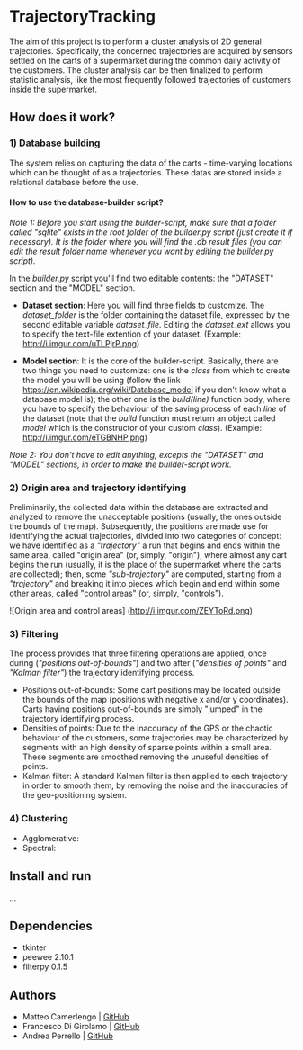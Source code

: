 # TrajectoryTracking
The aim of this project is to perform a cluster analysis of 2D general trajectories. Specifically, the concerned trajectories are acquired by sensors settled on the carts of a supermarket during the common daily activity of the customers. The cluster analysis can be then finalized to perform statistic analysis, like the most frequently followed trajectories of customers inside the supermarket.

## How does it work?
### 1) Database building
The system relies on capturing the data of the carts - time-varying locations which can be thought of as a trajectories. These datas are stored inside a relational database before the use.

#### How to use the database-builder script?
_Note 1: Before you start using the builder-script, make sure that a folder called "sqlite" exists in the root folder of the builder.py script (just create it if necessary). It is the folder where you will find the .db result files (you can edit the result folder name whenever you want by editing the builder.py script)._

In the _builder.py_ script you'll find two editable contents: the "DATASET" section and the "MODEL" section.
* __Dataset section__: Here you will find three fields to customize. The *dataset_folder* is the folder containing the dataset file, expressed by the second editable variable *dataset_file*. Editing the *dataset_ext* allows you to specify the text-file extention of your dataset. (Example: http://i.imgur.com/uTLPjrP.png)

* __Model section__: It is the core of the builder-script. Basically, there are two things you need to customize: one is the *class* from which to create the model you will be using (follow the link https://en.wikipedia.org/wiki/Database_model if you don't know what a database model is); the other one is the *build(line)* function body, where you have to specify the behaviour of the saving process of each *line* of the dataset (note that the *build* function must return an object called *model* which is the constructor of your custom *class*). (Example: http://i.imgur.com/eTGBNHP.png)

_Note 2: You don't have to edit anything, excepts the "DATASET" and "MODEL" sections, in order to make the builder-script work._

### 2) Origin area and trajectory identifying
Preliminarily, the collected data within the database are extracted and analyzed to remove the unacceptable positions (usually, the ones outside the bounds of the map). Subsequently, the positions are made use for identifying the actual trajectories, divided into two categories of concept: we have identified as a _"trajectory"_ a run that begins and ends within the same area, called "origin area" (or, simply, "origin"), where almost any cart begins the run (usually, it is the place of the supermarket where the carts are collected); then, some _"sub-trajectory"_ are computed, starting from a _"trajectory"_ and breaking it into pieces which begin and end within some other areas, called "control areas" (or, simply, "controls").

![Origin area and control areas] (http://i.imgur.com/ZEYToRd.png)

### 3) Filtering
The process provides that three filtering operations are applied, once during (_"positions out-of-bounds"_) and two after (_"densities of points"_ and _"Kalman filter"_) the trajectory identifying process.
* Positions out-of-bounds: Some cart positions may be located outside the bounds of the map (positions with negative x and/or y coordinates). Carts having positions out-of-bounds are simply "jumped" in the trajectory identifying process.
* Densities of points: Due to the inaccuracy of the GPS or the chaotic behaviour of the customers, some trajectories may be characterized by segments with an high density of sparse points within a small area. These segments are smoothed removing the unuseful densities of points.
* Kalman filter: A standard Kalman filter is then applied to each trajectory in order to smooth them, by removing the noise and the inaccuracies of the geo-positioning system.

### 4) Clustering
* Agglomerative:
* Spectral:

## Install and run
...

## Dependencies
* tkinter
* peewee 2.10.1
* filterpy 0.1.5

## Authors
* Matteo Camerlengo | [GitHub](https://github.com/MatteoCamerlengo)
* Francesco Di Girolamo | [GitHub](https://github.com/francescodigirolamo)
* Andrea Perrello | [GitHub](https://github.com/AndreaPerrello)
